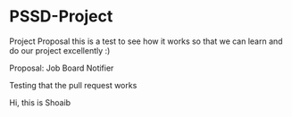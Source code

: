 
# PSSD-Project

Project Proposal
this is a test to see how it works so that we can learn and do our project excellently :)

Proposal: Job Board Notifier





Testing that the pull request works

Hi, this is Shoaib